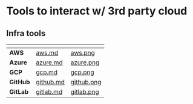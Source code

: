 # Tools to interact w/ 3rd party cloud

## Infra tools

<table data-card-size="large" data-view="cards">
   <thead>
      <tr>
         <th></th>
         <th data-hidden data-card-target data-type="content-ref"></th>
         <th data-hidden data-card-cover data-type="files"></th>
      </tr>
   </thead>
   <tbody>
      <tr>
         <td><strong>AWS</strong></td>
         <td><a href="aws.md">aws.md</a></td>
         <td><a href="../../../.gitbook/assets/aws.png">aws.png</a></td>
      </tr>
      <tr>
         <td><strong>Azure</strong></td>
         <td><a href="azure.md">azure.md</a></td>
         <td><a href="../../../.gitbook/assets/azure.png">azure.png</a></td>
      </tr>
      <tr>
         <td><strong>GCP</strong></td>
         <td><a href="gcp.md">gcp.md</a></td>
         <td><a href="../../../.gitbook/assets/gcp.png">gcp.png</a></td>
      </tr>
      <tr>
         <td><strong>GitHub</strong></td>
         <td><a href="github.md">github.md</a></td>
         <td><a href="../../../.gitbook/assets/github.png">github.png</a></td>
      </tr>
      <tr>
         <td><strong>GitLab</strong></td>
         <td><a href="gitlab.md">gitlab.md</a></td>
         <td><a href="../../../.gitbook/assets/gitlab.png">gitlab.png</a></td>
      </tr>
   </tbody>
</table>
